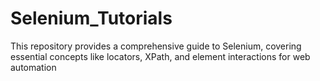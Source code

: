 # Selenium_Tutorials

This repository provides a comprehensive guide to Selenium, covering essential concepts like locators, XPath, and element interactions for web automation
